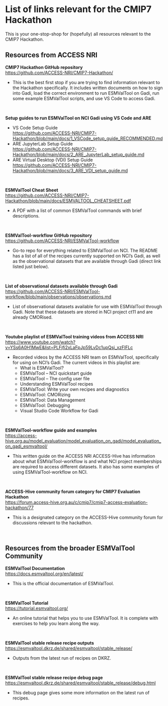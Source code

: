 # List of links relevant for the CMIP7 Hackathon 

This is your one-stop-shop for (hopefully) all resources relevant to the CMIP7 Hackathon. 

## Resources from ACCESS NRI 

**CMIP7 Hackathon GitHub repository**\
https://github.com/ACCESS-NRI/CMIP7-Hackathon/ 
- This is the best first stop if you are trying to find information relevant to the Hackathon specifically. It includes written documents on how to sign into Gadi, load the correct environment to run ESMValTool on Gadi, run some example ESMValTool scripts, and use VS Code to access Gadi. 

<br>

**Setup guides to run ESMValTool on NCI Gadi using VS Code and ARE**
- VS Code Setup Guide \
https://github.com/ACCESS-NRI/CMIP7-Hackathon/blob/main/docs/1_VSCode_setup_guide_RECOMMENDED.md 
- ARE JupyterLab Setup Guide \
https://github.com/ACCESS-NRI/CMIP7-Hackathon/blob/main/docs/2_ARE_JupyterLab_setup_guide.md 
- ARE Virtual Desktop (VDI) Setup Guide \
https://github.com/ACCESS-NRI/CMIP7-Hackathon/blob/main/docs/3_ARE_VDI_setup_guide.md 

<br>

**ESMValTool Cheat Sheet** \
https://github.com/ACCESS-NRI/CMIP7-Hackathon/blob/main/docs/ESMVALTOOL_CHEATSHEET.pdf 
- A PDF with a list of common ESMValTool commands with brief descriptions. 

<br>

**ESMValTool-workflow GitHub repository** \
https://github.com/ACCESS-NRI/ESMValTool-workflow  
- Go-to repo for everything related to ESMValTool on NCI. The README has a list of all of the recipes currently supported on NCI’s Gadi, as well as the observational datasets that are available through Gadi (direct link listed just below). 

<br>

**List of observational datasets available through Gadi** \
https://github.com/ACCESS-NRI/ESMValTool-workflow/blob/main/observations/observations.md 
- List of observational datasets available for use with ESMValTool through Gadi. Note that these datasets are stored in NCI project ct11 and are already CMORised. 

<br>

**Youtube playlist of ESMValTool training videos from ACCESS NRI** \
https://www.youtube.com/watch?v=YSs6A0H1MwE&list=PLFjfi2xLaFpJp59LvDc1upQsj_xzFlFLc  
- Recorded videos by the ACCESS NRI team on ESMValTool, specifically for using on NCI’s Gadi. The current videos in this playlist are: 
  - What is ESMValTool?
  - ESMValTool – NCI quickstart guide
  - ESMValTool – The config user file
  - Understanding ESMValTool recipes
  - ESMValTool: Write your own recipes and diagnostics
  - ESMValTool: CMORizing
  - ESMValTool: Data Management
  - ESMValTool: Debugging
  - Visual Studio Code Workflow for Gadi 

<br>


**ESMValTool-workflow guide and examples**\
https://access-hive.org.au/model_evaluation/model_evaluation_on_gadi/model_evaluation_on_gadi_esmvaltool/  
- This written guide on the ACCESS NRI ACCESS-Hive has information about what ESMValTool-workflow is and what NCI project memberships are required to access different datasets. It also has some examples of using ESMValTool-workflow on NCI. 

<br>

**ACCESS-Hive community forum category for CMIP7 Evaluation Hackathon**\
https://forum.access-hive.org.au/c/cmip7/cmip7-access-evaluation-hackathon/77 
- This is a designated category on the ACCESS-Hive community forum for discussions relevant to the hackathon. 
 
 <br>
 
 
## Resources from the broader ESMValTool Community 

**ESMValTool Documentation**\
https://docs.esmvaltool.org/en/latest/ 
- This is the official documentation of ESMValTool. 

<br>

**ESMValTool Tutorial** \
https://tutorial.esmvaltool.org/ 
- An online tutorial that helps you to use ESMValTool. It is complete with exercises to help you learn along the way. 

<br>

**ESMValTool stable release recipe outputs** \
https://esmvaltool.dkrz.de/shared/esmvaltool/stable_release/ 
- Outputs from the latest run of recipes on DKRZ. 

<br>

**ESMValTool stable release recipe debug page** \
https://esmvaltool.dkrz.de/shared/esmvaltool/stable_release/debug.html 
- This debug page gives some more information on the latest run of recipes. 
 
